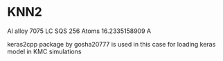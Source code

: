 # KNN2
Al alloy 7075 LC SQS 256 Atoms 16.2335158909 A

keras2cpp package by gosha20777 is used in this case for loading keras model in 
KMC simulations
